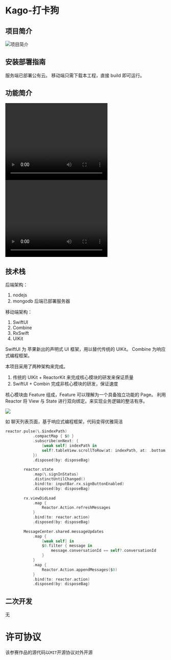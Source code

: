

# Kago-打卡狗

## 项目简介
![项目简介](assets/readme.png)

## 安装部署指南
服务端已部署公有云。
移动端只需下载本工程，直接 build 即可运行。


## 功能简介
<video width="320" height="240" controls>
  <source src="video.mov" type="assets/video1.mp4">
</video>
<video width="320" height="240" controls>
  <source src="video.mov" type="assets/video2.mp4">
</video>


## 技术栈
后端架构：
1. nodejs
2. mongodb
后端已部署服务器

移动端架构：
1. SwiftUI
2. Combine
3. RxSwift
4. UIKit

SwiftUI 为 苹果新出的声明式 UI 框架，用以替代传统的 UIKit。
Combine 为响应式编程框架。

本项目采用了两种架构来完成。
1. 传统的 UIKit + ReactorKit 来完成核心模块的研发来保证质量
2. SwiftUI + Combin 完成非核心模块的研发，保证速度

核心模块由 Feature 组成，Feature 可以理解为一个具备独立功能的 Page。
利用 Reactor 将 View 与 State 进行双向绑定。来实现业务逻辑的整洁有序。

![](https://cloud.githubusercontent.com/assets/931655/25073432/a91c1688-2321-11e7-8f04-bf91031a09dd.png)

如 聊天列表页面，基于响应式编程框架，代码变得优雅简洁

```swift
reactor.pulse(\.$indexPath)
            .compactMap { $0 }
            .subscribe(onNext: {
                [weak self] indexPath in
                self?.tableView.scrollToRow(at: indexPath, at: .bottom, animated: false)
            })
            .disposed(by: disposeBag)
        
        reactor.state
            .map(\.signInStatus)
            .distinctUntilChanged()
            .bind(to: inputBar.rx.signButtonEnabled)
            .disposed(by: disposeBag)
        
        rx.viewDidLoad
            .map {
                Reactor.Action.refreshMessages
            }
            .bind(to: reactor.action)
            .disposed(by: disposeBag)
        
        MessageCenter.shared.messageUpdates
            .map {
                [weak self] in
                $0.filter { message in
                    message.conversationId == self?.conversationId
                }
            }
            .map {
                Reactor.Action.appendMessages($0)
            }
            .bind(to: reactor.action)
            .disposed(by: disposeBag)
```

## 二次开发
无

# 许可协议

该参赛作品的源代码以`MIT`开源协议对外开源
